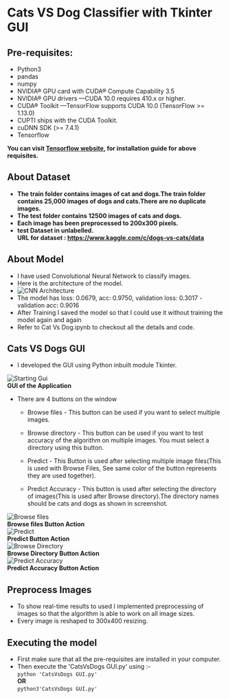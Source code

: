 # Cats VS Dog Classifier with Tkinter GUI



## Pre-requisites:

- Python3
- pandas
- numpy
- NVIDIA® GPU card with CUDA® Compute Capability 3.5
- NVIDIA® GPU drivers —CUDA 10.0 requires 410.x or higher.
- CUDA® Toolkit —TensorFlow supports CUDA 10.0 (TensorFlow >= 1.13.0)
- CUPTI ships with the CUDA Toolkit.
- cuDNN SDK (>= 7.4.1)
- Tensorflow

__You can visit [Tensorflow website](https://www.tensorflow.org/install/gpu), for installation guide for above requisites.__

## About Dataset

- __The train folder contains images of cat and dogs.The train folder contains 25,000 images of dogs and cats.There are no duplicate images.__
- __The test folder contains 12500 images of cats and dogs.__
- __Each image has been preprocessed to 200x300 pixels.__
- __test Dataset in unlabelled.__<br>
__URL for dataset : https://www.kaggle.com/c/dogs-vs-cats/data__

## About Model

- I have used Convolutional Neural Network to classify images.
- Here is the architecture of the model.
- ![CNN Architecture](https://github.com/kushagra414/Cats-Vs-Dogs/blob/master/screenshots/CNN_model._Architecture.PNG)<br />
- The model has loss: 0.0679, acc: 0.9750,  validation loss: 0.3017 - validation acc: 0.9016
- After Training I saved the model so that I could use it without training the model again and again
- Refer to Cat Vs Dog.ipynb to checkout all the details and code.

## Cats VS Dogs GUI

- I developed the GUI using Python inbuilt module Tkinter.

![Starting Gui](https://github.com/kushagra414/Cats-Vs-Dogs/blob/master/screenshots/1Starting_Window.PNG)<br />
__GUI of the Application__

- There are 4 buttons on the window
  - Browse files - This button can be used if you want to select multiple images.

  - Browse directory - This button can be used if you want to test accuracy of the algorithm on multiple images. You must select a directory using this button.
  
  - Predict - This Button is used after selecting multiple image files(This is used with Browse Files, See same color of the button represents they are used together).
  
  - Predict Accuracy - This button is used after selecting the directory of images(This is used after Browse directory).The directory names should be cats and dogs as shown in screenshot.

![Browse files](https://github.com/kushagra414/Cats-Vs-Dogs/blob/master/screenshots/2Browse_files.PNG)<br />
__Browse files Button Action__<br />
![Predict](https://github.com/kushagra414/Cats-Vs-Dogs/blob/master/screenshots/3Predict.PNG)<br />
__Predict Button Action__<br />
![Browse Directory](https://github.com/kushagra414/Cats-Vs-Dogs/blob/master/screenshots/4Browse_Directory.PNG)<br />
__Browse Directory Button Action__<br />
![Predict Accuracy](https://github.com/kushagra414/Cats-Vs-Dogs/blob/master/screenshots/5Predict_Accuracy.PNG)<br />
__Predict Accuracy Button Action__<br />

## Preprocess Images

- To show real-time results to used I implemented preprocessing of images so that the algorithm is able to work on all image sizes.
- Every image is reshaped to 300x400 resizing.

## Executing the model

- First make sure that all the pre-requisites are installed in your computer.
- Then execute the 'CatsVsDogs GUI.py' using :-<br  />
`python 'CatsVsDogs GUI.py'
`<br  />
__OR__<br  />
`python3'CatsVsDogs GUI.py'
`<br  />
